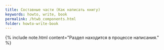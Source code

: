 ```yaml
---
title: Составные части (Как написать книгу)
keywords: howto, write, book
permalink: /htwb_components.html
folder: howto-write-book
---
```


{% include note.html content="Раздел находится в процессе написания." %}

